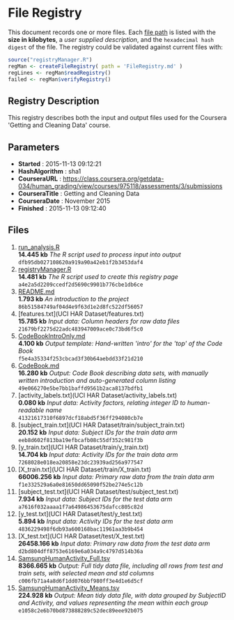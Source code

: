 # File Registry #

This document records one or more files.
Each [file path](#) is listed with the **size in kilobytes**,
a *user supplied description*,
and the `hexadecimal hash digest` of the file.
The registry could be validated against current files with:

```R
source("registryManager.R")
regMan <- createFileRegistry( path = 'FileRegistry.md' )
regLines <- regMan$readRegistry()
failed <- regMan$verifyRegistry()
```

## Registry Description ##

This registry describes both the input and output files used for the
Coursera 'Getting and Cleaning Data' course.

## Parameters ##

* **Started** : 2015-11-13 09:12:21
* **HashAlgorithm** : sha1
* **CourseraURL** : https://class.coursera.org/getdata-034/human_grading/view/courses/975118/assessments/3/submissions
* **CourseraTitle** : Getting and Cleaning Data
* **CourseraDate** : November 2015
* **Finished** : 2015-11-13 09:12:40

## Files ##

1. [run_analysis.R](./run_analysis.R)<br>
   **14.445 kb** *The R script used to process input into output*<br>
   `dfb95db027108620a919a90a42eb1f2b3453daf4`
1. [registryManager.R](./registryManager.R)<br>
   **14.481 kb** *The R script used to create this registry page*<br>
   `a4e2a5d2209ccedf2d5690c9901b776cbe1db6ce`
1. [README.md](./README.md)<br>
   **1.793 kb** *An introduction to the project*<br>
   `86b51584749af04d4e9f63d1e2d8fc522df56057`
1. [features.txt](UCI HAR Dataset/features.txt)<br>
   **15.785 kb** *Input data: Column headers for raw data files*<br>
   `21679bf2275d22adc483947009ace0c73bd6f5c0`
1. [CodeBookIntroOnly.md](./CodeBookIntroOnly.md)<br>
   **4.100 kb** *Output template: Hand-written 'intro' for the 'top' of the Code Book*<br>
   `f5e4a35334f253cbcad3f30b64aebdd33f21d210`
1. [CodeBook.md](./CodeBook.md)<br>
   **16.280 kb** *Output: Code Book describing data sets, with manually written introduction and auto-generated column listing*<br>
   `49e066270e5be7bb1baffd9561b2aca8137bdfb1`
1. [activity_labels.txt](UCI HAR Dataset/activity_labels.txt)<br>
   **0.080 kb** *Input data: Activity factors, relating integer ID to human-readable name*<br>
   `41321617310f6897dcf18abd5f36ff294080cb7e`
1. [subject_train.txt](UCI HAR Dataset/train/subject_train.txt)<br>
   **20.152 kb** *Input data: Subject IDs for the train data arm*<br>
   `eeb8d602f813ba19efbcafb08c55df352c981f3b`
1. [y_train.txt](UCI HAR Dataset/train/y_train.txt)<br>
   **14.704 kb** *Input data: Activity IDs for the train data arm*<br>
   `7268028e018ea20858e23dc23939ad256a977547`
1. [X_train.txt](UCI HAR Dataset/train/X_train.txt)<br>
   **66006.256 kb** *Input data: Primary raw data from the train data arm*<br>
   `f1e332529a6a0e81650dd65090f52be274e5c12b`
1. [subject_test.txt](UCI HAR Dataset/test/subject_test.txt)<br>
   **7.934 kb** *Input data: Subject IDs for the test data arm*<br>
   `a7616f032aaaa1f7a64986453675dafcc805c82d`
1. [y_test.txt](UCI HAR Dataset/test/y_test.txt)<br>
   **5.894 kb** *Input data: Activity IDs for the test data arm*<br>
   `4836229498f6db93a600168bac11961aa3b9b454`
1. [X_test.txt](UCI HAR Dataset/test/X_test.txt)<br>
   **26458.166 kb** *Input data: Primary raw data from the test data arm*<br>
   `d2bd804dff8753e6169e6a034a9c4797d514b36a`
1. [SamsungHumanActivity_Full.tsv](./SamsungHumanActivity_Full.tsv)<br>
   **8366.665 kb** *Output: Full tidy data file, including all rows from test and train sets, with selected mean and std columns*<br>
   `c006fb71a4a8d6f1dd076bbf980ff3e4d1e6d5cf`
1. [SamsungHumanActivity_Means.tsv](./SamsungHumanActivity_Means.tsv)<br>
   **224.928 kb** *Output: Mean tidy data file, with data grouped by SubjectID and Activity, and values representing the mean within each group*<br>
   `e1058c2e6b70bd873888289c52dec89eee92b075`
